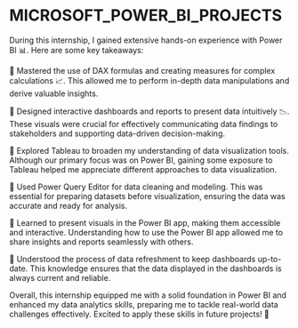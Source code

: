 # MICROSOFT_POWER_BI_PROJECTS
During this internship, I gained extensive hands-on experience with Power BI 📊. Here are some key takeaways:

🔹 Mastered the use of DAX formulas and creating measures for complex calculations 📈. This allowed me to perform in-depth data manipulations and derive valuable insights.

🔹 Designed interactive dashboards and reports to present data intuitively 📉. These visuals were crucial for effectively communicating data findings to stakeholders and supporting data-driven decision-making.

🔹 Explored Tableau to broaden my understanding of data visualization tools. Although our primary focus was on Power BI, gaining some exposure to Tableau helped me appreciate different approaches to data visualization.

🔹 Used Power Query Editor for data cleaning and modeling. This was essential for preparing datasets before visualization, ensuring the data was accurate and ready for analysis.

🔹 Learned to present visuals in the Power BI app, making them accessible and interactive. Understanding how to use the Power BI app allowed me to share insights and reports seamlessly with others.

🔹 Understood the process of data refreshment to keep dashboards up-to-date. This knowledge ensures that the data displayed in the dashboards is always current and reliable.

Overall, this internship equipped me with a solid foundation in Power BI and enhanced my data analytics skills, preparing me to tackle real-world data challenges effectively. Excited to apply these skills in future projects! 🌟

